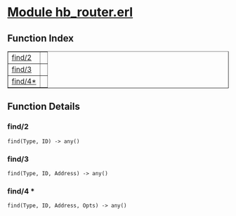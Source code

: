 # [Module hb_router.erl](https://github.com/permaweb/HyperBEAM/blob/main/src/hb_router.erl)




<a name="index"></a>

## Function Index ##


<table width="100%" border="1" cellspacing="0" cellpadding="2" summary="function index"><tr><td valign="top"><a href="#find-2">find/2</a></td><td></td></tr><tr><td valign="top"><a href="#find-3">find/3</a></td><td></td></tr><tr><td valign="top"><a href="#find-4">find/4*</a></td><td></td></tr></table>


<a name="functions"></a>

## Function Details ##

<a name="find-2"></a>

### find/2 ###

`find(Type, ID) -> any()`

<a name="find-3"></a>

### find/3 ###

`find(Type, ID, Address) -> any()`

<a name="find-4"></a>

### find/4 * ###

`find(Type, ID, Address, Opts) -> any()`

